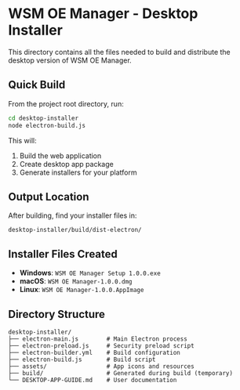 # WSM OE Manager - Desktop Installer

This directory contains all the files needed to build and distribute the desktop version of WSM OE Manager.

## Quick Build

From the project root directory, run:
```bash
cd desktop-installer
node electron-build.js
```

This will:
1. Build the web application 
2. Create desktop app package
3. Generate installers for your platform

## Output Location

After building, find your installer files in:
```
desktop-installer/build/dist-electron/
```

## Installer Files Created

- **Windows**: `WSM OE Manager Setup 1.0.0.exe`
- **macOS**: `WSM OE Manager-1.0.0.dmg` 
- **Linux**: `WSM OE Manager-1.0.0.AppImage`

## Directory Structure

```
desktop-installer/
├── electron-main.js        # Main Electron process
├── electron-preload.js     # Security preload script  
├── electron-builder.yml    # Build configuration
├── electron-build.js       # Build script
├── assets/                 # App icons and resources
├── build/                  # Generated during build (temporary)
└── DESKTOP-APP-GUIDE.md    # User documentation
```